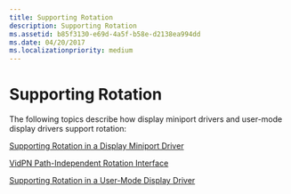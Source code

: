 ```yaml
---
title: Supporting Rotation
description: Supporting Rotation
ms.assetid: b85f3130-e69d-4a5f-b58e-d2138ea994dd
ms.date: 04/20/2017
ms.localizationpriority: medium
---
```


# Supporting Rotation


The following topics describe how display miniport drivers and user-mode display drivers support rotation:

[Supporting Rotation in a Display Miniport Driver](supporting-rotation-in-a-display-miniport-driver.md)

[VidPN Path-Independent Rotation Interface](/windows-hardware/drivers/ddi/index)

[Supporting Rotation in a User-Mode Display Driver](supporting-rotation-in-a-user-mode-display-driver.md)

 

